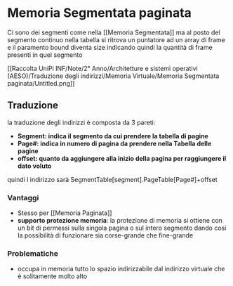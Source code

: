 # Memoria Segmentata paginata

Ci sono dei segmenti come nella [[Memoria Segmentata]]  ma al posto del segmento continuo nella tabella si ritrova un puntatore ad un array di frame e il paramento bound diventa size indicando quindi la quantità di frame presenti in quel segmento

[[Raccolta UniPi INF/Note/2° Anno/Architetture e sistemi operativi (AESO)/Traduzione degli indirizzi/Memoria Virtuale/Memoria Segmentata paginata/Untitled.png]]

## Traduzione

la traduzione degli indirizzi è composta da 3 pareti:

- **Segment: indica il segmento da cui prendere la tabella di pagine**
- **Page#: indica in numero di pagina da prendere nella Tabella delle pagine**
- **offset: quanto da aggiungere alla inizio della pagina per raggiungere il dato voluto**

quindi l indirizzo sarà SegmentTable[segment].PageTable[Page#]+offset

### Vantaggi

- Stesso per [[Memoria Paginata]]
- **supporto protezione memoria**: la protezione di memoria si ottiene con un bit di permessi sulla singola pagina o sul intero segmento dando cosi la possibilità di funzionare sia corse-grande che fine-grande

### Problematiche

- occupa in memoria tutto lo spazio indirizzabile dal indirizzo virtuale che è solitamente molto alto
